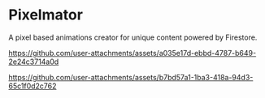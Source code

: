 # Pixelmator

A pixel based animations creator for unique content powered by Firestore.


https://github.com/user-attachments/assets/a035e17d-ebbd-4787-b649-2e24c3714a0d


https://github.com/user-attachments/assets/b7bd57a1-1ba3-418a-94d3-65c1f0d2c762


